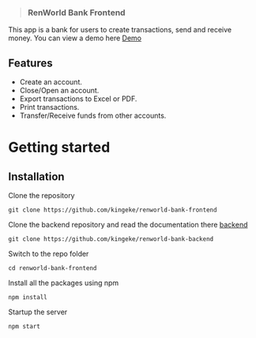 > ### RenWorld Bank Frontend

This app is a bank for users to create transactions, send and receive money. You can view a demo here [Demo](https://renworld-bank.herokuapp.com/)

## Features

-   Create an account.
-   Close/Open an account.
-   Export transactions to Excel or PDF.
-   Print transactions.
-   Transfer/Receive funds from other accounts.

# Getting started

## Installation

Clone the repository

    git clone https://github.com/kingeke/renworld-bank-frontend

Clone the backend repository and read the documentation there [backend](https://github.com/kingeke/renworld-bank-backend)

    git clone https://github.com/kingeke/renworld-bank-backend

Switch to the repo folder

    cd renworld-bank-frontend

Install all the packages using npm

    npm install

Startup the server

    npm start
